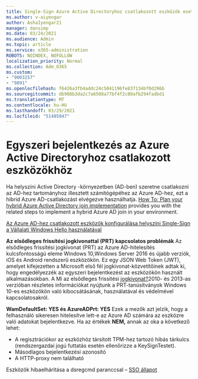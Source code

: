 ```yaml
---
title: Single-Sign Azure Active Directoryhoz csatlakozott eszközök esetén
ms.author: v-aiyengar
author: AshaIyengar21
manager: dansimp
ms.date: 03/24/2021
ms.audience: Admin
ms.topic: article
ms.service: o365-administration
ROBOTS: NOINDEX, NOFOLLOW
localization_priority: Normal
ms.collection: Adm_O365
ms.custom:
- "9003257"
- "9891"
ms.openlocfilehash: f6426a3fb4addc24c5041196fe837134bf0d296b
ms.sourcegitcommit: db908b3da2c7a6508a77bf4f2c80afb294fadbd1
ms.translationtype: MT
ms.contentlocale: hu-HU
ms.lasthandoff: 03/29/2021
ms.locfileid: "51405047"
---
```

# <a name="single-sign-on-for-azure-active-directory-joined-devices"></a>Egyszeri bejelentkezés az Azure Active Directoryhoz csatlakozott eszközökhöz

Ha helyszíni Active Directory -környezetben (AD-ben) szeretne csatlakozni az AD-hez tartományhoz illesztett számítógépéhez az Azure AD-hez, ezt a hibrid Azure AD-csatlakozást elvégezve használhatja. [How To: Plan your hybrid Azure Active Directory join implementation](https://docs.microsoft.com/azure/active-directory/devices/hybrid-azuread-join-plan) provides you with the related steps to implement a hybrid Azure AD join in your environment.

[Az Azure AD-hez csatlakozott eszközök konfigurálása helyszíni Single-Sign a Vállalati Windows Hello használatával](https://docs.microsoft.com/azure/active-directory/devices/hybrid-azuread-join-plan) 

**Az elsődleges frissítési jogkivonattal (PRT) kapcsolatos problémák** Az elsődleges frissítési jogkivonat (PRT) az Azure AD-hitelesítés kulcsfontosságú eleme Windows 10,Windows Server 2016 és újabb verziók, iOS és Android rendszerű eszközökön. Ez egy JSON Web Token (JWT), amelyet kifejezetten a Microsoft első fél jogkivonat-közvetítőinek adtak ki, hogy engedélyezzék az egyszeri bejelentkezést az eszközökön használt alkalmazásokban. A Mi az elsődleges frissítési [jogkivonat?](https://docs.microsoft.com/azure/active-directory/devices/concept-primary-refresh-token)2010- és 2013-as verzióban részletes információkat nyújtunk a PRT-tanúsítványok Windows 10-es eszközökön való kibocsátásának, használatával és védelmével kapcsolatosakról.

**WamDefaultSet: YES és AzureADPrt: YES** Ezek a mezők azt jelzik, hogy a felhasználó sikeresen hitelesítve lett-e az Azure AD számára az eszközre való adatokat bejelentkezve. Ha az értékek **NEM,** annak az oka a következő lehet:

- A regisztrációkor az eszközhöz társított TPM-hez tartozó hibás tárkulcs (rendszergazdai jogú futtatás esetén ellenőrizze a KeySignTestet).
- Másodlagos bejelentkezési azonosító
- A HTTP-proxy nem található

Eszközök hibaelhárítása a dsregcmd paranccsal – [SSO állapot](https://docs.microsoft.com/azure/active-directory/devices/troubleshoot-device-dsregcmd#sso-state)
